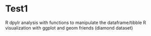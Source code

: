 # Test1

R dpylr analysis with functions to manipulate the dataframe/tibble
R visualization with ggplot and geom friends (diamond dataset)
